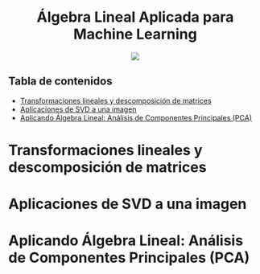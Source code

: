 <div align="center">
    <h1>Álgebra Lineal Aplicada para Machine Learning</h1>
    <img src="https://imgur.com/xlE7Ayu.png" width="">
</div>

## Tabla de contenidos

- [Transformaciones lineales y descomposición de matrices](#transformaciones-lineales-y-descomposición-de-matrices)
- [Aplicaciones de SVD a una imagen](#aplicaciones-de-svd-a-una-imagen)
- [Aplicando Álgebra Lineal: Análisis de Componentes Principales (PCA)](#aplicando-álgebra-lineal-análisis-de-componentes-principales-pca)

# Transformaciones lineales y descomposición de matrices

# Aplicaciones de SVD a una imagen

# Aplicando Álgebra Lineal: Análisis de Componentes Principales (PCA)
